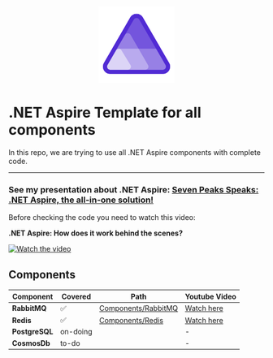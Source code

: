 <p align="center"><img src="dotnet-aspire-logo.png" width="150"></p>

# .NET Aspire Template for all components
In this repo, we are trying to use all .NET Aspire components with complete code.

---

### See my presentation about .NET Aspire: [Seven Peaks Speaks: .NET Aspire, the all-in-one solution! ](hqdefault.jpg)

Before checking the code you need to watch this video: 

**.NET Aspire: How does it work behind the scenes?**

[![Watch the video](https://img.youtube.com/vi/9U3Mt02gkvE/hqdefault.jpg)](https://youtu.be/9U3Mt02gkvE)

## Components

|Component|Covered|Path|Youtube Video|
|---|---|---|---|
|**RabbitMQ**|:white_check_mark:|[Components/RabbitMQ](AspireTemplate.Components/RabbitMQConsumers)|[Watch here](https://youtu.be/sOBqIleKiFo)|
|**Redis**|:white_check_mark:|[Components/Redis](AspireTemplate.Components/Redis.Cache)|[Watch here](https://youtu.be/W5o5ot17uUY)|
|**PostgreSQL**|on-doing||-|
|**CosmosDb**|to-do||-|
